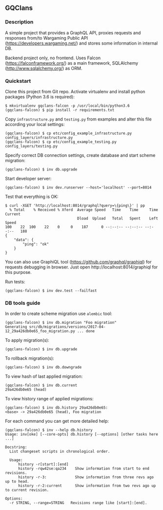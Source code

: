 ## GQClans

### Description

A simple project that provides a GraphQL API, proxies requests and responses from/to Wargaming Public API
(https://developers.wargaming.net/) and stores some information in internal DB.

Backend project only, no frontend. Uses Falcon (https://falconframework.org/) as a main framework,
SQLAlchemy (http://www.sqlalchemy.org/) as ORM.

### Quickstart

Clone this project from Git repo. Activate virtualenv and install python packages (Python 3.6 is required):

    $ mkvirtualenv gqclans-falcon -p /usr/local/bin/python3.6
    (gqclans-falcon) $ pip install -r requirements.txt

Copy `infrastructure.py` and `testing.py` from examples and alter this file according your local settings:

    (gqclans-falcon) $ cp etc/config_example_infrastructure.py config_layers/infrastructure.py
    (gqclans-falcon) $ cp etc/config_example_testing.py config_layers/testing.py

Specify correct DB connection settings, create database and start scheme migration:

    (gqclans-falcon) $ inv db.upgrade

Start developer server:

    (gqclans-falcon) $ inv dev.runserver --host='localhost' --port=8014

Test that everything is OK:

    $ curl -XGET 'http://localhost:8014/graphql?query=\{ping\}' | pp
      % Total    % Received % Xferd  Average Speed   Time    Time     Time  Current
                                     Dload  Upload   Total   Spent    Left  Speed
    100    22  100    22    0     0    187      0 --:--:-- --:--:-- --:--:--   188
    {
        "data": {
            "ping": "ok"
        }
    }

You can also use GraphiQL tool (https://github.com/graphql/graphiql) for requests debugging in browser.
Just open http://localhost:8014/graphiql for this purpose.

Run tests:

    (gqclans-falcon) $ inv dev.test --failfast


### DB tools guide

In order to create scheme migration use `alembic` tool:

    (gqclans-falcon) $ inv db.migration "Foo migration"
    Generating src/db/migrations/versions/2017-04-12_29a426db0e65_foo_migration.py ... done

To apply migration(s):

    (gqclans-falcon) $ inv db.upgrade

To rollback migration(s):

    (gqclans-falcon) $ inv db.downgrade

To view hash of last applied migration:

    (gqclans-falcon) $ inv db.current
    29a426db0e65 (head)

To view history range of applied migrations:

    (gqclans-falcon) $ inv db.history 29a426db0e65:
    <base> -> 29a426db0e65 (head), Foo migration

For each command you can get more detailed help:

    (gqclans-falcon) $ inv --help db.history
    Usage: inv[oke] [--core-opts] db.history [--options] [other tasks here ...]

    Docstring:
      List changeset scripts in chronological order.

      Usage:
          history -r[start]:[end]
          history -rqw42se:qa234    Show information from start to end revisions.
          history -r-3:             Show information from three revs ago up to head.
          history -r-2:current      Show information from two revs ago up to current revision.

    Options:
      -r STRING, --range=STRING   Revisions range like [start]:[end].

